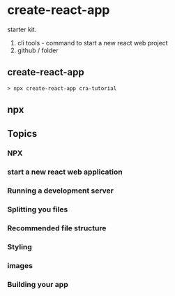 # create-react-app

starter kit.  

1. cli tools - command to start a new react web project
2. github / folder

## create-react-app

```
> npx create-react-app cra-tutorial
```

## npx















## Topics

### NPX

### start a new react web application

### Running a development server

### Splitting you files

### Recommended file structure

### Styling

### images

### Building your app
